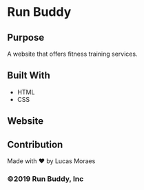 # Run Buddy

## Purpose
A website that offers fitness training services.

## Built With
* HTML
* CSS

## Website


## Contribution
Made with ❤️ by Lucas Moraes

### ©️2019 Run Buddy, Inc 
